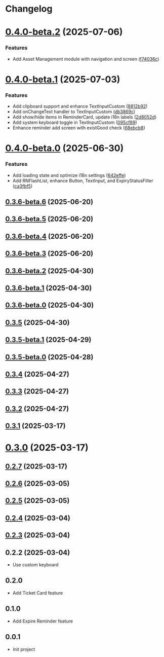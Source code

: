 # Changelog

# [0.4.0-beta.2](https://gitee.com/moujitx/com.moujitx.myapp/compare/v0.4.0-beta.1...v0.4.0-beta.2) (2025-07-06)


### Features

* Add Asset Management module with navigation and screen ([f74036c](https://gitee.com/moujitx/com.moujitx.myapp/commits/f74036ca423b6ff6534a7e27ce3d7393bb74e6cd))

# [0.4.0-beta.1](https://gitee.com/moujitx/com.moujitx.myapp/compare/v0.4.0-beta.0...v0.4.0-beta.1) (2025-07-03)


### Features

* Add clipboard support and enhance TextInputCustom ([8812b92](https://gitee.com/moujitx/com.moujitx.myapp/commits/8812b92e18b036eea1d3527e04d5b74af5d58205))
* Add onChangeText handler to TextInputCustom ([db3869c](https://gitee.com/moujitx/com.moujitx.myapp/commits/db3869c892c88efc471d3374ed338a6651927bc5))
* Add show/hide items in ReminderCard, update i18n labels ([2d8052d](https://gitee.com/moujitx/com.moujitx.myapp/commits/2d8052d0f559dd9d98465e1e6a1330b2d18eaf6c))
* Add system keyboard toggle in TextInputCustom ([095cf89](https://gitee.com/moujitx/com.moujitx.myapp/commits/095cf89af6e285b7029b25864be46bd96294e1b3))
* Enhance reminder add screen with existGood check ([68ebcb8](https://gitee.com/moujitx/com.moujitx.myapp/commits/68ebcb8cb8fe0c8d66b1e8e344fbc95c968d5d9d))

# [0.4.0-beta.0](https://gitee.com/moujitx/com.moujitx.myapp/compare/v0.3.6-beta.6...v0.4.0-beta.0) (2025-06-30)


### Features

* Add loading state and optimize i18n settings ([642effe](https://gitee.com/moujitx/com.moujitx.myapp/commits/642effe1b7256b284b98a7962406e26c1e6ed0e1))
* Add RNFlashList, enhance Button, TextInput, and ExpiryStatusFilter ([ca3fbf5](https://gitee.com/moujitx/com.moujitx.myapp/commits/ca3fbf59ce0df55de65ca2f86d0f7457450a1251))

## [0.3.6-beta.6](https://gitee.com/moujitx/com.moujitx.myapp/compare/v0.3.6-beta.5...v0.3.6-beta.6) (2025-06-20)

## [0.3.6-beta.5](https://gitee.com/moujitx/com.moujitx.myapp/compare/v0.3.6-beta.4...v0.3.6-beta.5) (2025-06-20)

## [0.3.6-beta.4](https://gitee.com/moujitx/com.moujitx.myapp/compare/v0.3.6-beta.3...v0.3.6-beta.4) (2025-06-20)

## [0.3.6-beta.3](https://gitee.com/moujitx/com.moujitx.myapp/compare/v0.3.6-beta.2...v0.3.6-beta.3) (2025-06-20)

## [0.3.6-beta.2](https://gitee.com/moujitx/com.moujitx.myapp/compare/v0.3.6-beta.1...v0.3.6-beta.2) (2025-04-30)

## [0.3.6-beta.1](https://gitee.com/moujitx/com.moujitx.myapp/compare/v0.3.6-beta.0...v0.3.6-beta.1) (2025-04-30)

## [0.3.6-beta.0](https://gitee.com/moujitx/com.moujitx.myapp/compare/v0.3.5...v0.3.6-beta.0) (2025-04-30)

## [0.3.5](https://gitee.com/moujitx/com.moujitx.myapp/compare/v0.3.5-beta.1...v0.3.5) (2025-04-30)

## [0.3.5-beta.1](https://gitee.com/moujitx/com.moujitx.myapp/compare/v0.3.5-beta.0...v0.3.5-beta.1) (2025-04-29)

## [0.3.5-beta.0](https://gitee.com/moujitx/com.moujitx.myapp/compare/v0.3.4...v0.3.5-beta.0) (2025-04-28)

## [0.3.4](https://gitee.com/moujitx/com.moujitx.myapp/compare/v0.3.3...v0.3.4) (2025-04-27)

## [0.3.3](https://gitee.com/moujitx/com.moujitx.myapp/compare/v0.3.2...v0.3.3) (2025-04-27)

## [0.3.2](https://gitee.com/moujitx/com.moujitx.myapp/compare/v0.3.1...v0.3.2) (2025-04-27)

## [0.3.1](https://gitee.com/moujitx/my-app/compare/v0.3.0...v0.3.1) (2025-03-17)

# [0.3.0](https://gitee.com/moujitx/my-app/compare/v0.2.7...v0.3.0) (2025-03-17)

## [0.2.7](https://gitee.com/moujitx/my-app/compare/v0.2.6...v0.2.7) (2025-03-17)

## [0.2.6](https://gitee.com/moujitx/my-app/compare/v0.2.5...v0.2.6) (2025-03-05)

## [0.2.5](https://gitee.com/moujitx/my-app/compare/v0.2.4...v0.2.5) (2025-03-05)

## [0.2.4](https://gitee.com/moujitx/my-app/compare/v0.2.3...v0.2.4) (2025-03-04)

## [0.2.3](https://gitee.com/moujitx/my-app/compare/v0.2.2...v0.2.3) (2025-03-04)

## 0.2.2 (2025-03-04)
- Use custom keyboard

## 0.2.0
- Add Ticket Card feature

## 0.1.0
- Add Expire Reminder feature

## 0.0.1
- Init project
